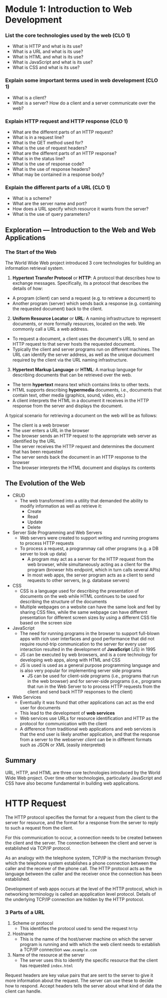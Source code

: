 # Module 1: Introduction to Web Development

### List the core technologies used by the web (CLO 1)
* What is HTTP and what is its use?
* What is a URL and what is its use?
* What is HTML and what is its use?
* What is JavaScript and what is its use?
* What is CSS and what is its use?
### Explain some important terms used in web development (CLO 1)
* What is a client?
* What is a server?
How do a client and a server communicate over the web?
### Explain HTTP request and HTTP response (CLO 1)
* What are the different parts of an HTTP request?
* What is in a request line?
* What is the GET method used for?
* What is the use of request headers?
* What are the different parts of an HTTP response?
* What is in the status line?
* What is the use of response code?
* What is the use of response headers?
* What may be contained in a response body?
### Explain the different parts of a URL (CLO 1)
* What is a scheme?
* What are the server name and port?
* How does a URL specify which resource it wants from the server?
* What is the use of query parameters?

## Exploration — Introduction to the Web and Web Applications

### The Start of the Web
The World Wide Web project introduced 3 core technologies for building an information retrieval system.

1. **Hypertext Transfer Protocol** or **HTTP**:
A protocol that describes how to exchange messages. Specifically, its a protocol that describes the details of how:
* A program (client) can send a request (e.g. to retrieve a document) to 
* Another program (server) which sends back a response (e.g. containing the requested document) back to the client.
2. **Uniform Resource Locator** or **URL**:
A naming infrastructure to represent documents, or more formally resources, located on the web. We commonly call a URL a web address. 
* To request a document, a client uses the document's URL to send an HTTP request to that server hosts the requested document.
* Typically the client and server programs run on different machines. The URL can identify the server address, as well as the unique document required by the client via the URL naming infrastructure.
3. **Hypertext Markup Language** or **HTML**:
A markup language for describing documents that can be retrieved over the web.
* The term **hypertext** means text which contains links to other texts.
* HTML supports describing **hypermedia** documents, i.e., documents that contain text, other media (graphics, sound, video, etc.)
* A client interprets the HTML in a document it receives in the HTTP response from the server and displays the document.

A typical scenario for retrieving a document on the web will be as follows:
* The client is a web browser
* The user enters a URL in the browser
* The browser sends an HTTP request to the appropriate web server as identified by the URL
* The server receives the HTTP request and determines the document that has been requested
* The server sends back the document in an HTTP response to the browser
* The browser interprets the HTML document and displays its contents

## The Evolution of the Web
* CRUD
    * The web transformed into a utility that demanded the ability to modify information as well as retrieve it:
        * Create
        * Read
        * Update
        * Delete
* Server Side Programming and Web Servers
    * Web servers were created to support writing and running programs to process HTTP requests
    * To process a request, a programmay call other programs (e.g. a DB server to look up data)
        * A program may act as a server for the HTTP request from the web browser, while simultaneously acting as a client for the program (browser hits endpoint, which in turn calls several APIs)
        * In most web apps, the server program acts as a client to send requests to other servers, (e.g. database servers)
* CSS
    * CSS is a language used for describing the presentation of documents on the web while HTML continues to be used for describing the structure of the documents
    * Multiple webpages on a website can have the same look and feel by sharing CSS files, while the same webpage can have different presentation for different screen sizes by using a different CSS file based on the screen size
* JavaScript
    * The need for running programs in the browser to support full-blown apps with rich user interfaces and good performance that did not require round-trip communication to the server for every user interaction resulted in the development of **JavaScript** (JS) in 1995
    * JS can be executed by web browsers, and is a core technology for developing web apps, along with HTML and CSS
    * JS is used is used as a general purpose programming language and is also very popular for implementing server side programs
        * JS can be used for client-side programs (i.e., programs that run in the web browser) and for server-side programs (i.e., programs that run in the Web Server to to process HTTP requests from the client and send back HTTP responses to the client)
* Web Services
    * Eventually it was found that other applications can act as the end user for documents
    * This lead to the development of **web services**
    * Web services use URLs for resource identification and HTTP as the protocol for communication with the client
    * A difference from traditional web applications and web services is that the end user is likely another application, and that the response from a server to the webserver _client_ can be in different formats such as JSON or XML (easily interpreted)

## Summary
URL, HTTP, and HTML are three core technologies introduced by the World Wide Web project. Over time other technologies, particularly JavaScript and CSS have also become fundamental in building web applications.

# HTTP Request
The HTTP protocol specifies the format for a request from the client to the server for resource, and the format for a response from the server to reply to such a request from the client. 

For this communication to occur, a connection needs to be created between the client and the server. The connection between the client and server is established via TCP/IP protocol.

As an analogy with the telephone system, TCP/IP is the mechanism through which the telephone system establishes a phone connection between the caller and the receiver of the phone call. The HTTP protocol acts as the language between the caller and the receiver once the connection has been established.

Development of web apps occurs at the level of the HTTP protocol, which in networking terminology is called an appplication level protocol. Details of the underlying TCP/IP connection are hidden by the HTTP protocol.

### 3 Parts of a URL
1. Scheme or protocol
    * This identifies the protocol used to send the request `http`
2. Hostname
    * This is the name of the host/server machine on which the server program is running and with which the web client needs to establish a TCP/IP connection `www.example.com`
3. Name of the resource at the server
    * The server uses this to identify the specific resource that the client has requested `index.html`

Request headers are key value pairs that are sent to the server to give it more information about the request. The server can use these to decide how to respond. Accept headers tells the server about what kind of data the client can handle. 